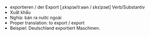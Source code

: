 - exportieren / der Export	[ˌɛkspɔʁˈtiːʁən / ɛksˈpɔʁt]	Verb/Substantiv
- Xuất khẩu
- Nghĩa: bán ra nước ngoài
- Proper translation: to export / export
- Beispiel: Deutschland exportiert Maschinen.
